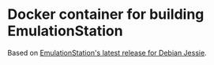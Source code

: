 # Docker container for building EmulationStation

Based on [EmulationStation's latest release for Debian Jessie](http://van.do/emulationstation-debian-jessie/).
